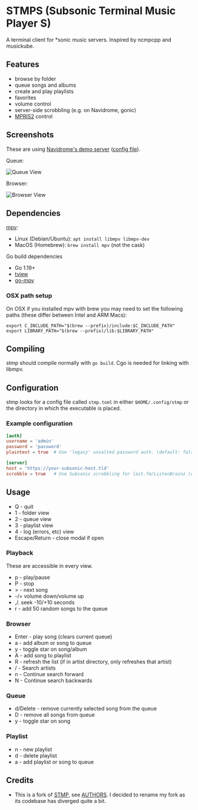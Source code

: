 # STMPS (Subsonic Terminal Music Player S)


A terminal client for *sonic music servers. Inspired by ncmpcpp and musickube.

## Features

* browse by folder
* queue songs and albums
* create and play playlists
* favorites
* volume control
* server-side scrobbling (e.g. on Navidrome, gonic)
* [MPRIS2](https://mpris2.readthedocs.io/en/latest/) control

## Screenshots

These are using [Navidrome's demo server](https://demo.navidrome.org/) ([config file](./stmp-navidromedemo.toml)).

Queue:

![Queue View](./docs/screenshots/queue.png)

Browser:

![Browser View](./docs/screenshots/browser.png)

## Dependencies

[mpv](https://mpv.io):

* Linux (Debian/Ubuntu): `apt install libmpv libmpv-dev`
* MacOS (Homebrew): `brew install mpv` (not the cask)

Go build dependencies

* Go 1.19+
* [tview](https://github.com/rivo/tview)
* [go-mpv](https://github.com/spezifisch/go-mpv)

### OSX path setup

On OSX if you installed mpv with brew you may need to set the following paths
(these differ between Intel and ARM Macs):

```shell
export C_INCLUDE_PATH="$(brew --prefix)/include:$C_INCLUDE_PATH"
export LIBRARY_PATH="$(brew --prefix)/lib:$LIBRARY_PATH"
```

## Compiling

stmp should compile normally with `go build`. Cgo is needed for linking with libmpv.

## Configuration

stmp looks for a config file called `stmp.toml` in either `$HOME/.config/stmp`
or the directory in which the executable is placed.

### Example configuration

```toml
[auth]
username = 'admin'
password = 'password'
plaintext = true  # Use 'legacy' unsalted password auth. (default: false)

[server]
host = 'https://your-subsonic-host.tld'
scrobble = true   # Use Subsonic scrobbling for last.fm/ListenBrainz (default: false)
```

## Usage

* Q - quit
* 1 - folder view
* 2 - queue view
* 3 - playlist view
* 4 - log (errors, etc) view
* Escape/Return - close modal if open

### Playback

These are accessible in every view.

* p - play/pause
* P - stop
* &gt; - next song
* -/= volume down/volume up
* ,/. seek -10/+10 seconds
* r - add 50 random songs to the queue

### Browser

* Enter - play song (clears current queue)
* a - add album or song to queue
* y - toggle star on song/album
* A - add song to playlist
* R - refresh the list (if in artist directory, only refreshes that artist)
* / - Search artists
* n - Continue search forward
* N - Continue search backwards

### Queue

* d/Delete - remove currently selected song from the queue
* D - remove all songs from queue
* y - toggle star on song

### Playlist

* n - new playlist
* d - delete playlist
* a - add playlist or song to queue

## Credits

* This is a fork of [STMP](https://github.com/wildeyedskies/stmp), see
[AUTHORS](./AUTHORS). I decided to rename my fork as its codebase has diverged
quite a bit.
